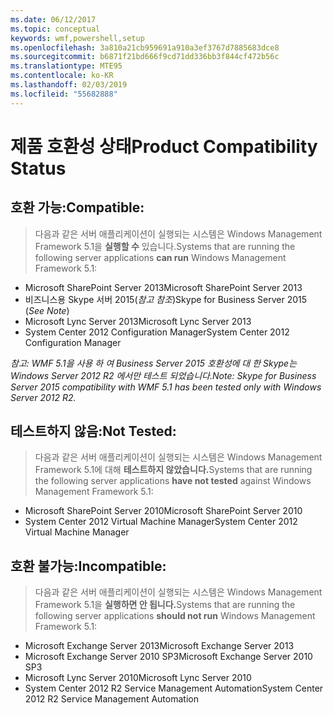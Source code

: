 ```yaml
---
ms.date: 06/12/2017
ms.topic: conceptual
keywords: wmf,powershell,setup
ms.openlocfilehash: 3a810a21cb959691a910a3ef3767d7885683dce8
ms.sourcegitcommit: b6871f21bd666f9cd71dd336bb3f844cf472b56c
ms.translationtype: MTE95
ms.contentlocale: ko-KR
ms.lasthandoff: 02/03/2019
ms.locfileid: "55682888"
---
```

# <a name="product-compatibility-status"></a><span data-ttu-id="07790-102">제품 호환성 상태</span><span class="sxs-lookup"><span data-stu-id="07790-102">Product Compatibility Status</span></span>

## <a name="compatible"></a><span data-ttu-id="07790-103">호환 가능:</span><span class="sxs-lookup"><span data-stu-id="07790-103">Compatible:</span></span>
> <span data-ttu-id="07790-104">다음과 같은 서버 애플리케이션이 실행되는 시스템은 Windows Management Framework 5.1을 **실행할 수** 있습니다.</span><span class="sxs-lookup"><span data-stu-id="07790-104">Systems that are running the following server applications **can run** Windows Management Framework 5.1:</span></span>

- <span data-ttu-id="07790-105">Microsoft SharePoint Server 2013</span><span class="sxs-lookup"><span data-stu-id="07790-105">Microsoft SharePoint Server 2013</span></span>
- <span data-ttu-id="07790-106">비즈니스용 Skype 서버 2015(_참고 참조_)</span><span class="sxs-lookup"><span data-stu-id="07790-106">Skype for Business Server 2015 (_See Note_)</span></span>
- <span data-ttu-id="07790-107">Microsoft Lync Server 2013</span><span class="sxs-lookup"><span data-stu-id="07790-107">Microsoft Lync Server 2013</span></span>
- <span data-ttu-id="07790-108">System Center 2012 Configuration Manager</span><span class="sxs-lookup"><span data-stu-id="07790-108">System Center 2012 Configuration Manager</span></span>

<span data-ttu-id="07790-109">_참고: WMF 5.1을 사용 하 여 Business Server 2015 호환성에 대 한 Skype는 Windows Server 2012 R2 에서만 테스트 되었습니다._</span><span class="sxs-lookup"><span data-stu-id="07790-109">_Note: Skype for Business Server 2015 compatibility with WMF 5.1 has been tested only with Windows Server 2012 R2._</span></span>

## <a name="not-tested"></a><span data-ttu-id="07790-110">테스트하지 않음:</span><span class="sxs-lookup"><span data-stu-id="07790-110">Not Tested:</span></span>
> <span data-ttu-id="07790-111">다음과 같은 서버 애플리케이션이 실행되는 시스템은 Windows Management Framework 5.1에 대해 **테스트하지 않았습니다.**</span><span class="sxs-lookup"><span data-stu-id="07790-111">Systems that are running the following server applications **have not tested** against Windows Management Framework 5.1:</span></span>

- <span data-ttu-id="07790-112">Microsoft SharePoint Server 2010</span><span class="sxs-lookup"><span data-stu-id="07790-112">Microsoft SharePoint Server 2010</span></span>
- <span data-ttu-id="07790-113">System Center 2012 Virtual Machine Manager</span><span class="sxs-lookup"><span data-stu-id="07790-113">System Center 2012 Virtual Machine Manager</span></span>

## <a name="incompatible"></a><span data-ttu-id="07790-114">호환 불가능:</span><span class="sxs-lookup"><span data-stu-id="07790-114">Incompatible:</span></span>
> <span data-ttu-id="07790-115">다음과 같은 서버 애플리케이션이 실행되는 시스템은 Windows Management Framework 5.1을 **실행하면 안 됩니다.**</span><span class="sxs-lookup"><span data-stu-id="07790-115">Systems that are running the following server applications **should not run** Windows Management Framework 5.1:</span></span>

- <span data-ttu-id="07790-116">Microsoft Exchange Server 2013</span><span class="sxs-lookup"><span data-stu-id="07790-116">Microsoft Exchange Server 2013</span></span>
- <span data-ttu-id="07790-117">Microsoft Exchange Server 2010 SP3</span><span class="sxs-lookup"><span data-stu-id="07790-117">Microsoft Exchange Server 2010 SP3</span></span>
- <span data-ttu-id="07790-118">Microsoft Lync Server 2010</span><span class="sxs-lookup"><span data-stu-id="07790-118">Microsoft Lync Server 2010</span></span>
- <span data-ttu-id="07790-119">System Center 2012 R2 Service Management Automation</span><span class="sxs-lookup"><span data-stu-id="07790-119">System Center 2012 R2 Service Management Automation</span></span>
